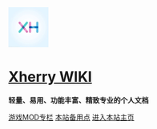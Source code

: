 ![](assets/xh1.jpg)

# [**Xherry WIKI**](?id=Xherry)

**轻量、易用、功能丰富、精致专业的个人文档**

[游戏MOD专栏](https://docs.xhcheats.cn/#) [本站备用点](https://wiki.xhcheats.cn/#/) [进入本站主页](/README.md)